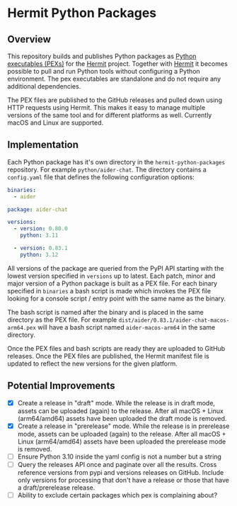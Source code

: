 # Hermit Python Packages

## Overview

This repository builds and publishes Python packages as [Python executables (PEXs)](https://docs.pex-tool.org/) for the [Hermit](https://cashapp.github.io/hermit/) project. Together with [Hermit](https://cashapp.github.io/hermit/) it becomes possible to pull and run Python tools without configuring a Python environment. The pex executables are standalone and do not require any additional dependencies.

The PEX files are published to the GitHub releases and pulled down using HTTP requests using Hermit. This makes it easy to manage multiple versions of the same tool and for different platforms as well. Currently macOS and Linux are supported.

## Implementation

Each Python package has it's own directory in the `hermit-python-packages` repository. For example `python/aider-chat`. The directory contains a `config.yaml` file that defines the following configuration options:

```yaml
binaries:
  - aider

package: aider-chat

versions:
  - version: 0.80.0
    python: 3.11

  - version: 0.83.1
    python: 3.12
```

All versions of the package are queried from the PyPI API starting with the lowest version specified in `versions` up to latest. Each patch, minor and major version of a Python package is built as a PEX file. For each binary specified in `binaries` a bash script is made which invokes the PEX file looking for a console script / entry point with the same name as the binary. 

The bash script is named after the binary and is placed in the same directory as the PEX file. For example `dist/aider/0.83.1/aider-chat-macos-arm64.pex` will have a bash script named `aider-macos-arm64` in the same directory.

Once the PEX files and bash scripts are ready they are uploaded to GitHub releases. Once the PEX files are published, the Hermit manifest file is updated to reflect the new versions for the given platform.

## Potential Improvements

- [x] Create a release in "draft" mode. While the release is in draft mode, assets can be uploaded (again) to the release. After all macOS + Linux (arm64/amd64) assets have been uploaded the draft mode is removed.
- [x] Create a release in "prerelease" mode. While the release is in prerelease mode, assets can be uploaded (again) to the release. After all macOS + Linux (arm64/amd64) assets have been uploaded the prerelease mode is removed.
- [ ] Ensure Python 3.10 inside the yaml config is not a number but a string
- [ ] Query the releases API once and paginate over all the results. Cross reference versions from pypi and versions releases on GitHub. Include only versions for processing that don't have a release or those that have a draft/prerelease release.
- [ ] Ability to exclude certain packages which pex is complaining about?
